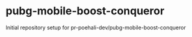 # pubg-mobile-boost-conqueror

Initial repository setup for pr-poehali-dev/pubg-mobile-boost-conqueror